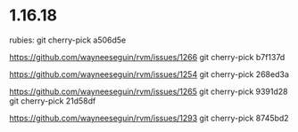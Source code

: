 # 1.16.18

rubies:
git cherry-pick a506d5e

https://github.com/wayneeseguin/rvm/issues/1266
git cherry-pick b7f137d

https://github.com/wayneeseguin/rvm/issues/1254
git cherry-pick 268ed3a

https://github.com/wayneeseguin/rvm/issues/1265
git cherry-pick 9391d28
git cherry-pick 21d58df

https://github.com/wayneeseguin/rvm/issues/1293
git cherry-pick 8745bd2
